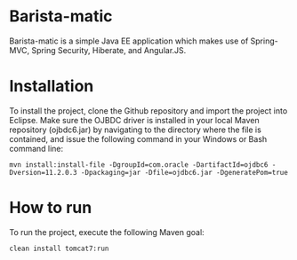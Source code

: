 Barista-matic
=============

Barista-matic is a simple Java EE application which makes use of Spring-MVC, Spring Security, Hiberate, and Angular.JS.

Installation
============
To install the project, clone the Github repository and import the project into Eclipse. Make sure the OJBDC driver is installed in your local Maven repository (ojbdc6.jar) by navigating to the directory where the file is contained, and issue the following command in your Windows or Bash command line:

    mvn install:install-file -DgroupId=com.oracle -DartifactId=ojdbc6 -Dversion=11.2.0.3 -Dpackaging=jar -Dfile=ojdbc6.jar -DgeneratePom=true

How to run
============
To run the project, execute the following Maven goal:

    clean install tomcat7:run
